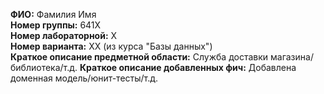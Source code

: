 **ФИО:** Фамилия Имя  
**Номер группы:** 641Х  
**Номер лабораторной:** Х  
**Номер варианта:** ХХ (из курса "Базы данных")  
**Краткое описание предметной области:** Служба доставки магазина/библиотека/т.д.
**Краткое описание добавленных фич:** Добавлена доменная модель/юнит-тесты/т.д.